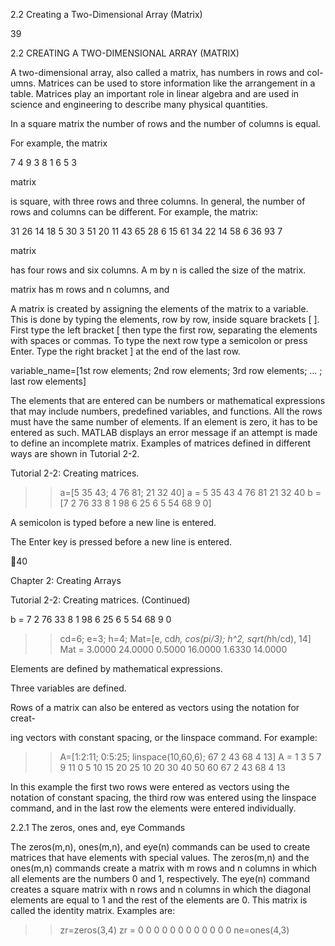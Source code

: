 2.2 Creating a Two-Dimensional Array (Matrix)

39

2.2 CREATING A TWO-DIMENSIONAL ARRAY (MATRIX)

A  two-dimensional  array,  also  called  a  matrix,  has  numbers  in  rows  and  col-
umns. Matrices can be used to store information like the arrangement in a table.
Matrices  play  an  important  role  in  linear  algebra  and  are  used  in  science  and
engineering to describe many physical quantities.

In a square matrix the number of rows and the number of columns is equal.

For example, the matrix

7   4   9
3   8   1
6   5   3

 matrix

is  square,  with  three  rows  and  three  columns.  In  general,  the  number  of  rows
and columns can be different. For example, the matrix:

31   26   14   18    5    30
  3   51   20   11   43   65
28     6   15   61   34   22
14   58     6   36   93     7

 matrix

has four rows and six columns. A
m by n is called the size of the matrix.

 matrix has m rows and n columns, and

A  matrix  is  created  by  assigning  the  elements  of  the  matrix  to  a  variable.
This is done by typing the elements, row by row, inside square brackets [ ]. First
type  the  left  bracket  [    then  type  the  first  row,  separating  the  elements  with
spaces or commas. To type the next row type a semicolon or press Enter. Type
the right bracket ] at the end of the last row.

variable_name=[1st row elements; 2nd row elements; 3rd
              row elements; ... ; last row elements]

The elements that are entered can be numbers or mathematical expressions that
may  include  numbers,  predefined  variables,  and  functions.  All  the  rows  must
have the same number of elements. If an element is zero, it has to be entered as
such.  MATLAB  displays  an  error  message  if  an  attempt  is  made  to  define  an
incomplete matrix. Examples of matrices defined in different ways are shown in
Tutorial 2-2.

Tutorial 2-2: Creating matrices.

>> a=[5  35  43;  4  76  81;  21  32  40]
a =
     5    35    43
     4    76    81
    21    32    40
>> b = [7  2  76  33  8
1  98  6  25  6
5  54  68  9  0]

A semicolon is typed before
a new line is entered.

The Enter key is pressed
before a new line is entered.

40

Chapter 2: Creating Arrays

Tutorial 2-2: Creating matrices. (Continued)

b =
     7     2    76    33     8
     1    98     6    25     6
     5    54    68     9     0
>> cd=6; e=3; h=4;
>> Mat=[e, cd*h, cos(pi/3); h^2, sqrt(h*h/cd), 14]
Mat =
    3.0000    24.0000     0.5000
   16.0000     1.6330    14.0000
>>

Elements are defined
by mathematical
expressions.

Three variables are defined.

Rows of a matrix can also be entered as vectors using the notation for creat-

ing vectors with constant spacing, or the linspace command. For example:

>> A=[1:2:11; 0:5:25; linspace(10,60,6); 67 2 43 68 4 13]
A =
     1      3      5      7      9    11
     0      5     10     15     20    25
    10     20     30     40     50    60
    67      2     43     68      4    13
>>

In this example the first two rows were entered as vectors using the notation of
constant  spacing,  the  third  row  was  entered  using  the  linspace  command,
and in the last row the elements were entered individually.

2.2.1 The zeros, ones and, eye Commands

The zeros(m,n), ones(m,n), and eye(n) commands can be used to create
matrices  that  have  elements  with  special  values.  The  zeros(m,n)  and  the
ones(m,n) commands create a matrix with m rows and n columns in which all
elements are the numbers 0 and 1, respectively. The eye(n) command creates a
square  matrix  with  n  rows  and  n  columns  in  which  the  diagonal  elements  are
equal to 1 and the rest of the elements are 0. This matrix is called the identity
matrix. Examples are:

>> zr=zeros(3,4)
zr =
     0     0     0     0
     0     0     0     0
     0     0     0     0
>> ne=ones(4,3)

